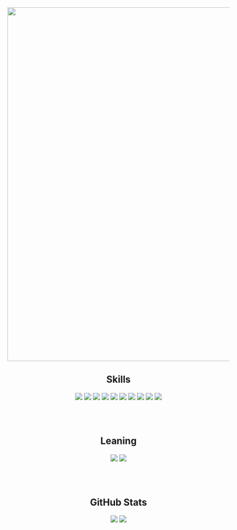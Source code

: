 <div align="center">
  
  <img src="https://capsule-render.vercel.app/api?type=venom&color=0:00C9FF,100:92FE9D&height=300&section=header&text=Welcome%20to%20-nl-Yuna%27s%20GitHub&fontSize=90&fontColor=121212" width="800"/>
  
<br>

<div>
  
<h2>Skills</h2>
<img src="https://img.shields.io/badge/react-%2320232a.svg?style=for-the-badge&logo=react&logoColor=%2361DAFB"/>
<img src="https://img.shields.io/badge/React_Router-CA4245?style=for-the-badge&logo=react-router&logoColor=white"/>
<img src="https://img.shields.io/badge/-React%20Query-FF4154?style=for-the-badge&logo=react%20query&logoColor=white"/>
<img src="https://img.shields.io/badge/zustand-orange?style=for-the-badge&logo=zustand&logoColor=white">
<img src="https://img.shields.io/badge/styled--components-DB7093?style=for-the-badge&logo=styled-components&logoColor=white"/>
<img src="https://img.shields.io/badge/tailwindcss-%2338B2AC.svg?style=for-the-badge&logo=tailwind-css&logoColor=white"/>
<img src="https://img.shields.io/badge/typescript-%23007ACC.svg?style=for-the-badge&logo=typescript&logoColor=white"/>
<img src="https://img.shields.io/badge/javascript-%23323330.svg?style=for-the-badge&logo=javascript&logoColor=%23F7DF1E"/>
<img src="https://img.shields.io/badge/css3-%231572B6.svg?style=for-the-badge&logo=css3&logoColor=white"/>
<img src="https://img.shields.io/badge/html5-%23E34F26.svg?style=for-the-badge&logo=html5&logoColor=white"/>


<br><br>

<h2>Leaning</h2>
<img src="https://img.shields.io/badge/Next-black?style=for-the-badge&logo=next.js&logoColor=white"/>
<img src="https://img.shields.io/badge/-Vitest-252529?style=for-the-badge&logo=vitest&logoColor=FCC72B"/>

</div>

<br><br>

<h2>GitHub Stats</h2>
  <img src="https://github-readme-stats.vercel.app/api/top-langs/?username=Yuna-001&layout=donut&hide_border=true&bg_color=0,00C9FF18,92FE9D18&title_color=121212&text_color=121212" />
 <img src="https://github-readme-activity-graph.vercel.app/graph?username=Yuna-001&bg_color=fff&color=121212&line=32DBDE&area=true&area_color=32DBDE&hide_title=true"/>

</div>


